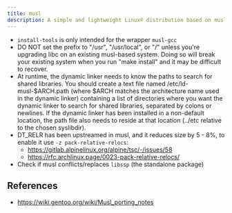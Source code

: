 ```yaml
---
title: musl
description: A simple and lightweight Linux® distribution based on musl libc and toybox
---
```


- `install-tools` is only intended for the wrapper `musl-gcc`
- DO NOT set the prefix to "/usr", "/usr/local", or "/" unless you're upgrading libc on an existing musl-based system. Doing so will break your existing system when you run "make install" and it may be difficult to recover.
- At runtime, the dynamic linker needs to know the paths to search for shared libraries. You should create a text file named /etc/ld-musl-$ARCH.path (where $ARCH matches the architecture name used in the dynamic linker) containing a list of directories where you want the dynamic linker to search for shared libraries, separated by colons or newlines. If the dynamic linker has been installed in a non-default location, the path file also needs to reside at that location (../etc relative to the chosen syslibdir).
- DT_RELR has been upstreamed in musl, and it reduces size by 5 - 8%, to enable it use `-z pack-relative-relocs`:
  - https://gitlab.alpinelinux.org/alpine/tsc/-/issues/58
  - https://rfc.archlinux.page/0023-pack-relative-relocs/
- Check if musl conflicts/replaces `libssp` (the standalone package)

## References
- https://wiki.gentoo.org/wiki/Musl_porting_notes
